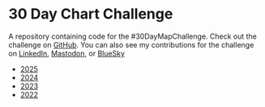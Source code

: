 # 30 Day Chart Challenge

A repository containing code for the #30DayMapChallenge. Check out the challenge on [GitHub](https://github.com/30DayChartChallenge/Edition2024). You can also see my contributions for the challenge on [LinkedIn](https://www.linkedin.com/in/nicola-rennie/), [Mastodon](https://fosstodon.org/@nrennie), or [BlueSky](https://bsky.app/profile/nrennie.bsky.social)

* [2025](/2025/README.md)
* [2024](/2024/README.md)
* [2023](/2023/README.md)
* [2022](/2022/README.md)
